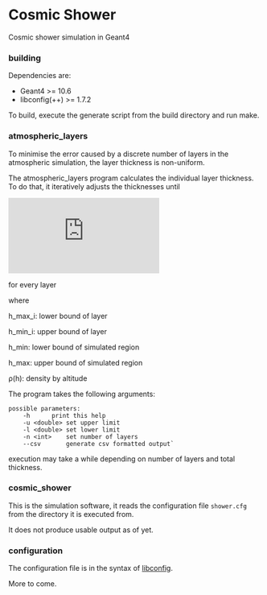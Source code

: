 # Cosmic Shower
Cosmic shower simulation in Geant4

### building
Dependencies are: 
- Geant4 >= 10.6
- libconfig(++) >= 1.7.2

To build, execute the generate script from the build directory and run make.


### atmospheric_layers

To minimise the error caused by a discrete number of layers in the atmospheric simulation, the layer thickness is non-uniform.

The atmospheric_layers program calculates the individual layer thickness. To do that, it iteratively adjusts the thicknesses until 

![eqn](https://latex.codecogs.com/gif.latex?%5Cint_%7Bh_%7Bmin_i%7D%7D%5E%7Bh_%7Bmax_i%7D%7D%7B%5Crho%28h%29dh%7D%20-%20%5Cfrac%7B1%7D%7BN%7D%5Cint_%7Bh_%7Bmin%7D%7D%5E%7Bh_%7Bmax%7D%7D%7B%5Crho%28h%29dh%7D%20%3D%200)

for every layer

where

h_max_i:	lower bound of layer

h_min_i:	upper bound of layer

h_min:		lower bound of simulated region

h_max:		upper bound of simulated region

ρ(h):		density by altitude

The program takes the following arguments:
```
possible parameters:
	-h		print this help
	-u <double>	set upper limit
	-l <double>	set lower limit
	-n <int>	set number of layers
	--csv		generate csv formatted output`
```
execution may take a while depending on number of layers and total thickness.

### cosmic_shower

This is the simulation software, it reads the configuration file `shower.cfg` from the directory it is executed from.

It does not produce usable output as of yet.

### configuration

The configuration file is in the syntax of [libconfig](http://hyperrealm.com/libconfig/libconfig_manual.html#Configuration-Files).

More to come. 


